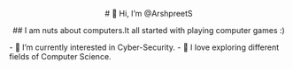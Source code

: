 <p align = "center"># 👋 Hi, I’m @ArshpreetS</p>
<p align = "center">## I am nuts about computers.It all started with playing computer games :)</p>
- 👀 I’m currently interested in Cyber-Security.
- 🌱 I love exploring different fields of Computer Science.

<!---
ArshpreetS/ArshpreetS is a ✨ special ✨ repository because its `README.md` (this file) appears on your GitHub profile.
You can click the Preview link to take a look at your changes.
--->
